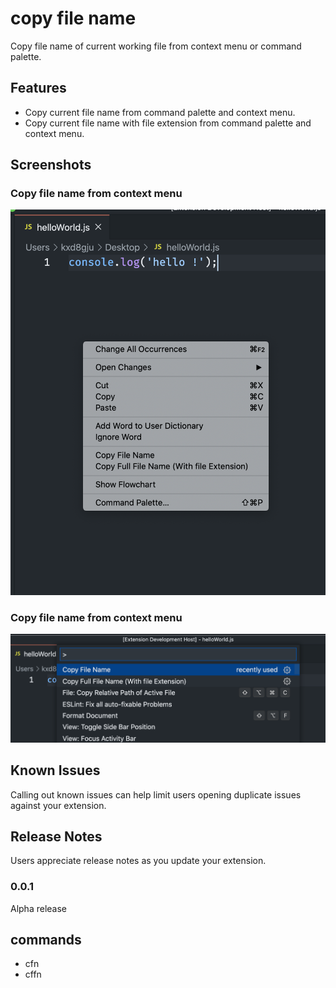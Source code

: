 # copy file name

Copy file name of current working file from context menu or command palette.

## Features
* Copy current file name from command palette and context menu.
* Copy current file name with file extension from command palette and context menu.


## Screenshots
### Copy file name from context menu

![Copy from context menu](https://raw.githubusercontent.com/tdkiran/copy-file-name/master/images/context-menu.png)

### Copy file name from context menu

![Execute copy command from command palette](https://raw.githubusercontent.com/tdkiran/copy-file-name/master/images/command.png)

## Known Issues

Calling out known issues can help limit users opening duplicate issues against your extension.

## Release Notes

Users appreciate release notes as you update your extension.

### 0.0.1

Alpha release

## commands

- cfn
- cffn

